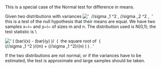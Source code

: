 This is a special case of the Normal test for difference in means.

Given two distributions with variances
!['  //sigma \_1 \^2 , //sigma \_2 \^2 ,  '](../dictionary/equation_images/1837.2..png)
this is a test of the null hypothesis that their means are equal. We
have two samples x~i~ and y~i~ of sizes m and n. The distribution used
is N(0,1); the test statistic is \\

![' ( (bar)(x) - (bar)(y) )/  (  the square root of  (
(//sigma \_1 \^2 )/(m) + (//sigma \_1 \^2)/(n) ) ) . '](../dictionary/equation_images/1837.1..png)

If the two distributions are not normal, or if the variances have to be
estimated, the test is approximate and large samples should be taken.
